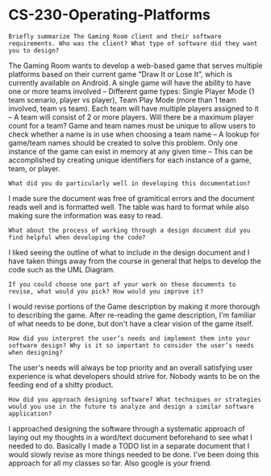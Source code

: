 # CS-230-Operating-Platforms

    Briefly summarize The Gaming Room client and their software requirements. Who was the client? What type of software did they want you to design?
The Gaming Room wants to develop a web-based game that serves multiple platforms based on their current game “Draw It or Lose It”, which is currently available on Android. A single game will have the ability to have one or more teams involved – Different game types: Single Player Mode (1 team scenario, player vs player), Team Play Mode (more than 1 team involved, team vs team). Each team will have multiple players assigned to it – A team will consist of 2 or more players. Will there be a maximum player count for a team? Game and team names must be unique to allow users to check whether a name is in use when choosing a team name – A lookup for game/team names should be created to solve this problem. Only one instance of the game can exist in memory at any given time – This can be accomplished by creating unique identifiers for each instance of a game, team, or player.
  
    What did you do particularly well in developing this documentation?
I made sure the document was free of gramitical errors and the document reads well and is formatted well. The table was hard to format while also making sure the information was easy to read.

    What about the process of working through a design document did you find helpful when developing the code?
I liked seeing the outline of what to include in the design document and I have taken things away from the course in general that helps to develop the code such as the UML Diagram.

    If you could choose one part of your work on these documents to revise, what would you pick? How would you improve it?
I would revise portions of the Game description by making it more thorough to describing the game. After re-reading the game description, I'm familiar of what needs to be done, but don't have a clear vision of the game itself.

    How did you interpret the user’s needs and implement them into your software design? Why is it so important to consider the user’s needs when designing?
The user's needs will always be top priority and an overall satisfying user experience is what developers should strive for. Nobody wants to be on the feeding end of a shitty product.

    How did you approach designing software? What techniques or strategies would you use in the future to analyze and design a similar software application?
I approached designing the software through a systematic approach of laying out my thoughts in a word/text document beforehand to see what I needed to do. Basically I made a TODO list in a separate document that I would slowly revise as more things needed to be done. I've been doing this approach for all my classes so far. Also google is your friend.
